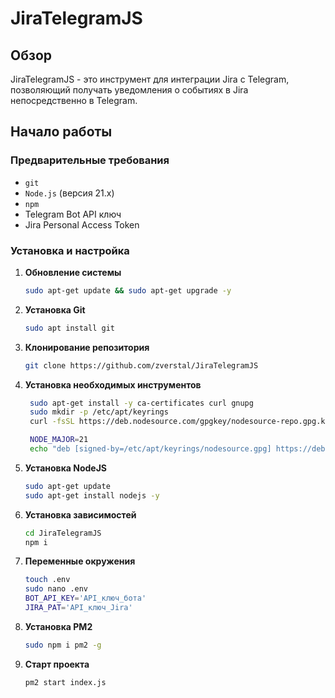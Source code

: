 # JiraTelegramJS

## Обзор
JiraTelegramJS - это инструмент для интеграции Jira с Telegram, позволяющий получать уведомления о событиях в Jira непосредственно в Telegram.

## Начало работы

### Предварительные требования
- `git`
- `Node.js` (версия 21.x)
- `npm`
- Telegram Bot API ключ
- Jira Personal Access Token

### Установка и настройка

1. **Обновление системы**
   ```bash
   sudo apt-get update && sudo apt-get upgrade -y
2. **Установка Git**
   ```bash
   sudo apt install git
3. **Клонирование репозитория**
   ```bash
   git clone https://github.com/zverstal/JiraTelegramJS
4. **Установка необходимых инструментов**
   ```bash
    sudo apt-get install -y ca-certificates curl gnupg
    sudo mkdir -p /etc/apt/keyrings
    curl -fsSL https://deb.nodesource.com/gpgkey/nodesource-repo.gpg.key | sudo gpg --dearmor -o /etc/apt/keyrings/nodesource.gpg

    NODE_MAJOR=21
    echo "deb [signed-by=/etc/apt/keyrings/nodesource.gpg] https://deb.nodesource.com/node_$NODE_MAJOR.x nodistro main" | sudo tee /etc/apt/sources.list.d/nodesource.list


5. **Установка NodeJS**
   ```bash
   sudo apt-get update
   sudo apt-get install nodejs -y

6. **Установка зависимостей**
   ```bash
   cd JiraTelegramJS
   npm i

7. **Переменные окружения**
   ```bash
   touch .env
   sudo nano .env
   BOT_API_KEY='API_ключ_бота'
   JIRA_PAT='API_ключ_Jira'

8. **Установка PM2**
    ```bash
    sudo npm i pm2 -g

9. **Старт проекта**
   ```bash
   pm2 start index.js




